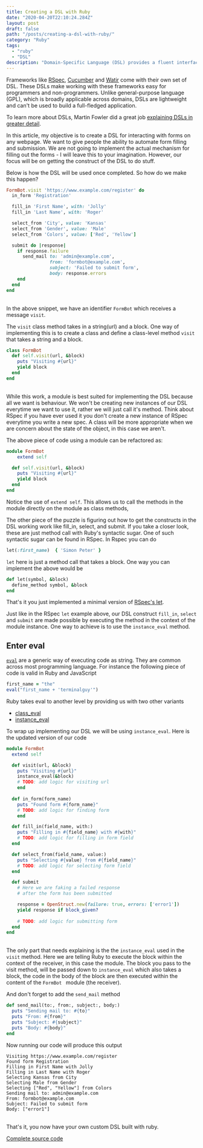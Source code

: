 ```yaml
---
title: Creating a DSL with Ruby
date: "2020-04-20T22:10:24.284Z"
layout: post
draft: false
path: "/posts/creating-a-dsl-with-ruby/"
category: "Ruby"
tags:
  - "ruby"
  - "DSL"
description: "Domain-Specific Language (DSL) provides a fluent interface with a higher level of abstraction, optimized for dealing with a specific class of problem. "
---
```


Frameworks like [RSpec](https://rspec.info/), [Cucumber](https://cucumber.io/) and [Watir](http://watir.com/) come with their own set of DSL. These DSLs make working with these frameworks easy for programmers and non-programmers. Unlike general-purpose language (GPL), which is broadly applicable across domains, DSLs are lightweight and can't be used to build a full-fledged application.

To learn more about DSLs, Martin Fowler did a great job [explaining DSLs in greater detail](https://martinfowler.com/books/dsl.html).

In this article, my objective is to create a DSL for interacting with forms on any webpage. We want to give people the ability to automate form filling and submission. We are not going to implement the actual mechanism for filling out the forms - I will leave this to your imagination. However, our focus will be on getting the construct of the DSL to do stuff.

Below is how the DSL will be used once completed. So how do we make this happen?

```ruby
FormBot.visit 'https://www.example.com/register' do
  in_form 'Registration'

  fill_in 'First Name', with: 'Jolly'
  fill_in 'Last Name', with: 'Roger'

  select_from 'City', value: 'Kansas'
  select_from 'Gender', value: 'Male'
  select_from 'Colors', value: ['Red', 'Yellow']

  submit do |response|
    if response.failure
      send_mail to: 'admin@example.com',
                from: 'formbot@example.com',
                subject: 'Failed to submit form',
                body: response.errors
    end
  end
end
```
\
In the above snippet, we have an identifier `FormBot` which receives a message `visit`. 

The `visit` class method takes in a string(url) and a block. One way of implementing this is to create a class and define a class-level method `visit` that takes a string and a block.

```ruby
class FormBot 
  def self.visit(url, &block)
    puts "Visiting #{url}"
    yield block
  end
end
```
\
While this work, a module is best suited for implementing the DSL because all we want is behaviour. We won't be creating new instances of our DSL everytime we want to use it, rather we will just call it's method. Think about RSpec if you have ever used it you don't create a new instance of RSpec everytime you write a new spec. A class will be more appropriate when we are concern about the state of the object, in this case we aren't.

The above piece of code using a module can be refactored as:

```ruby
module FormBot
	extend self

  def self.visit(url, &block)
    puts "Visiting #{url}"
    yield block
  end
end
```
Notice the use of `extend self`. This allows us to call the methods in the module directly on the module as class methods,

The other piece of the puzzle is figuring out how to get the constructs in the DSL working work like fill_in, select, and submit. If you take a closer look, these are just method call with Ruby's syntactic sugar. One of such syntactic sugar can be found in RSpec. In Rspec you can do 

```ruby
let(:first_name)  { 'Simon Peter' }
```

`let` here is just a method call that takes a block. One way you can implement the above would be 

```ruby
def let(symbol, &block)
  define_method symbol, &block
end
```

That's it you just implemented a minimal version of [RSpec's let](https://relishapp.com/rspec/rspec-core/v/3-9/docs/helper-methods/let-and-let). 


Just like in the RSpec `let` example above, our DSL construct `fill_in`, `select` and `submit` are made possible by executing the method in the context of the module instance. One way to achieve is to use the `instance_eval` method.

## Enter eval

[`eval`](https://en.wikipedia.org/wiki/Eval) are a generic way of executing code as string. They are common across most programming language. For instance the following piece of code is valid in Ruby and JavaScript 

```ruby
first_name = "the"
eval("first_name + 'terminalguy'")
```

Ruby takes eval to another level by providing us with two other variants
- [class_eval](https://ruby-doc.org/core-2.5.0/Module.html#method-i-class_eval)
- [instance_eval](https://ruby-doc.org/core-2.7.0/BasicObject.html#method-i-instance_eval)

To wrap up implementing our DSL we will be using `instance_eval`. Here is the updated version of our code

```ruby
module FormBot
  extend self

  def visit(url, &block)
    puts "Visiting #{url}"
    instance_eval(&block)
    # TODO: add logic for visiting url
	end
	
  def in_form(form_name)
    puts "Found form #{form_name}"
    # TODO: add logic for finding form
	end

  def fill_in(field_name, with:)
    puts "Filling in #{field_name} with #{with}"
    # TODO: add logic for filling in form field
  end

  def select_from(field_name, value:)
    puts "Selecting #{value} from #{field_name}"
    # TODO: add logic for selecting form field
  end

  def submit
    # Here we are faking a failed response 
    # after the form has been submitted

    response = OpenStruct.new(failure: true, errors: ['error1'])
    yield response if block_given?
    
    # TODO: add logic for submitting form
  end
end
```
\
The only part that needs explaining is the the `instance_eval` used in the `visit` method. Here we are telling Ruby to execute the block within the context of the receiver, in this case the module. The block you pass to the visit method, will be passed down to `instance_eval` which also takes a block, the code in the body of the block are then executed within the content of the `FormBot ` module (the receiver).

And don't forget to add the `send_mail` method

```ruby
def send_mail(to:, from:, subject:, body:)
  puts "Sending mail to: #{to}"
  puts "From: #{from}"
  puts "Subject: #{subject}"
  puts "Body: #{body}"
end
```

Now running our code will produce this output

```
Visiting https://www.example.com/register
Found form Registration
Filling in First Name with Jolly
Filling in Last Name with Roger
Selecting Kansas from City
Selecting Male from Gender
Selecting ["Red", "Yellow"] from Colors
Sending mail to: admin@example.com
From: formbot@example.com
Subject: Failed to submit form
Body: ["error1"]
```
\
That's it, you now have your own custom DSL built with ruby.

[Complete source code](https://gist.github.com/theterminalguy/799cee333e02777424d642e8a5434608)
